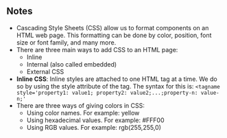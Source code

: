 ## **Notes**

- Cascading Style Sheets (CSS) allow us to format components on an HTML web page. This formatting can be done by color, position, font size or font family, and many more.
- There are three main ways to add CSS to an HTML page: 
    - Inline
    - Internal (also called embedded)
    - External CSS
- **Inline CSS**: Inline styles are attached to one HTML tag at a time. We do so by using the style attribute of the tag. The syntax for this is:
    `<tagname style='property1: value1; property2: value2;...;property-n: value-n;'`
- There are three ways of giving colors in CSS:
    - Using color names. For example: yellow
    - Using hexadecimal values. For example: #FFF00
    - Using RGB values. For example: rgb(255,255,0) 